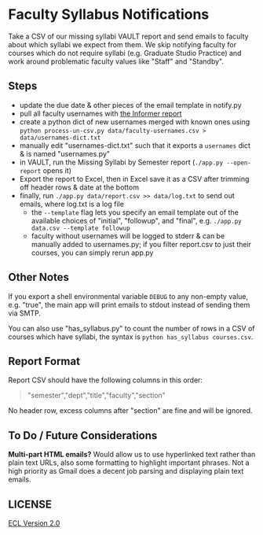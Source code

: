 # Faculty Syllabus Notifications

Take a CSV of our missing syllabi VAULT report and send emails to faculty about which syllabi we expect from them. We skip notifying faculty for courses which do not require syllabi (e.g. Graduate Studio Practice) and work around problematic faculty values like "Staff" and "Standby".

## Steps

- update the due date & other pieces of the email template in notify.py
- pull all faculty usernames with [the Informer report](https://vm-informer-01.cca.edu/informer/?locale=en_US#action=ReportRun&reportId=103645186&launch=false)
- create a python dict of new usernames merged with known ones using `python process-un-csv.py data/faculty-usernames.csv > data/usernames-dict.txt`
- manually edit "usernames-dict.txt" such that it exports a `usernames` dict & is named "usernames.py"
- in VAULT, run the Missing Syllabi by Semester report (`./app.py --open-report` opens it)
- Export the report to Excel, then in Excel save it as a CSV after trimming off header rows & date at the bottom
- finally, run `./app.py data/report.csv >> data/log.txt` to send out emails, where log.txt is a log file
    + the `--template` flag lets you specify an email template out of the available choices of "initial", "followup", and "final", e.g. `./app.py data.csv --template followup`
    + faculty without usernames will be logged to stderr & can be manually added to usernames.py; if you filter report.csv to just their courses, you can simply rerun app.py

## Other Notes

If you export a shell environmental variable `DEBUG` to any non-empty value, e.g. "true", the main app will print emails to stdout instead of sending them via SMTP.

You can also use "has_syllabus.py" to count the number of rows in a CSV of courses which have syllabi, the syntax is `python has_syllabus courses.csv`.

## Report Format

Report CSV should have the following columns in this order:

> "semester","dept","title","faculty","section"

No header row, excess columns after "section" are fine and will be ignored.

## To Do / Future Considerations

**Multi-part HTML emails?** Would allow us to use hyperlinked text rather than plain text URLs, also some formatting to highlight important phrases. Not a high priority as Gmail does a decent job parsing and displaying plain text emails.

## LICENSE

[ECL Version 2.0](https://opensource.org/licenses/ECL-2.0)
